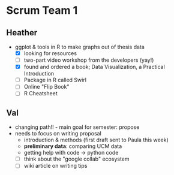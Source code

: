 # Scrum Team 1
## Heather
- ggplot & tools in R to make graphs out of thesis data 
	- [x] looking for resources
	- [ ] two-part video workshop from the developers (yay!)
	- [x] found and ordered a book; Data Visualization, a Practical Introduction
	- [ ] Package in R called Swirl
	- [ ] Online "Flip Book"
	- [ ] R Cheatsheet 
## Val
- changing path!! - main goal for semester: propose
- needs to focus on writing proposal
	- introduction & methods (first draft sent to Paula this week)
	- **preliminary data**: comparing UCM data 
	- getting help with code -> python code
	- [ ] think about the "google collab" ecosystem
	- [ ] wiki article on writing tips